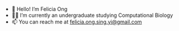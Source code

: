 - 👋 Hello! I’m Felicia Ong
- 👨‍🎓 I’m currently an undergraduate studying Computational Biology 
- 📫 You can reach me at felicia.ong.sing.yi@gmail.com
